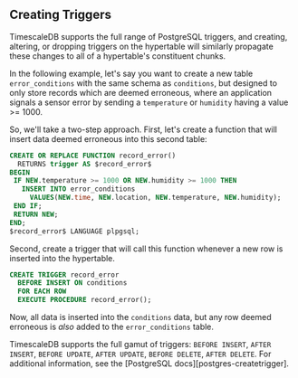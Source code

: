 ## Creating Triggers [](triggers)

TimescaleDB supports the full range of PostgreSQL triggers, and creating,
altering, or dropping triggers on the hypertable will similarly
propagate these changes to all of a hypertable's constituent chunks.

In the following example, let's say you want to create a new
table `error_conditions` with the same schema as `conditions`, but designed
to only store records which are deemed erroneous, where an application
signals a sensor error by sending a `temperature` or `humidity` having a
value >= 1000.

So, we'll take a two-step approach. First, let's create a function that
will insert data deemed erroneous into this second table:

```sql
CREATE OR REPLACE FUNCTION record_error()
  RETURNS trigger AS $record_error$
BEGIN
 IF NEW.temperature >= 1000 OR NEW.humidity >= 1000 THEN
   INSERT INTO error_conditions
     VALUES(NEW.time, NEW.location, NEW.temperature, NEW.humidity);
 END IF;
 RETURN NEW;
END;
$record_error$ LANGUAGE plpgsql;
```
Second, create a trigger that will call this function whenever a new row is
inserted into the hypertable.

```sql
CREATE TRIGGER record_error
  BEFORE INSERT ON conditions
  FOR EACH ROW
  EXECUTE PROCEDURE record_error();
```
Now, all data is inserted into the `conditions` data, but any row deemed
erroneous is _also_ added to the `error_conditions` table.

TimescaleDB supports the full gamut of
triggers: `BEFORE INSERT`, `AFTER INSERT`, `BEFORE UPDATE`, `AFTER UPDATE`, `BEFORE DELETE`, `AFTER DELETE`.
For additional information, see the [PostgreSQL docs][postgres-createtrigger].